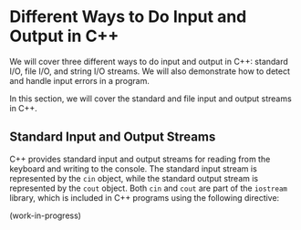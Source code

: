 # Different Ways to Do Input and Output in C++

We will cover three different ways to do input and output in C++: standard I/O, file I/O, and string I/O streams. We will also demonstrate how to detect and handle input errors in a program.

In this section, we will cover the standard and file input and output streams in C++.

## Standard Input and Output Streams

C++ provides standard input and output streams for reading from the keyboard and writing to the console. The standard input stream is represented by the `cin` object, while the standard output stream is represented by the `cout` object. Both `cin` and `cout` are part of the `iostream` library, which is included in C++ programs using the following directive:

(work-in-progress)

